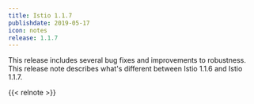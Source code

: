 ```yaml
---
title: Istio 1.1.7
publishdate: 2019-05-17
icon: notes
release: 1.1.7
---
```


This release includes several bug fixes and improvements to robustness.  This release note describes what's different between Istio 1.1.6 and Istio 1.1.7.

{{< relnote >}}
